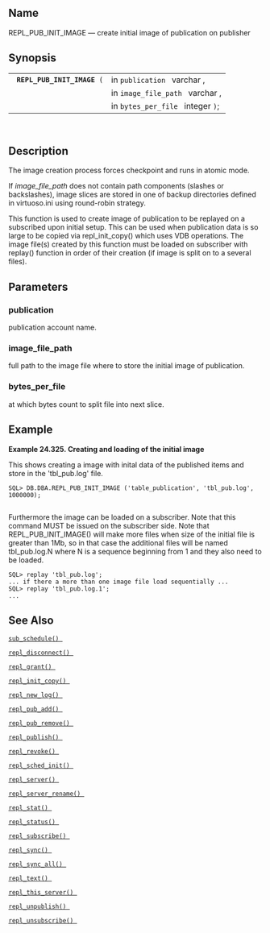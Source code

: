 <div id="fn_repl_pub_init_image" class="refentry">

<div class="titlepage">

</div>

<div class="refnamediv">

## Name

REPL_PUB_INIT_IMAGE — create initial image of publication on publisher

</div>

<div class="refsynopsisdiv">

## Synopsis

<div id="fsyn_repl_pub_init_image" class="funcsynopsis">

|                                  |                                   |
|----------------------------------|-----------------------------------|
| ` `**`REPL_PUB_INIT_IMAGE`**` (` | in `publication ` varchar ,       |
|                                  | in `image_file_path ` varchar ,   |
|                                  | in `bytes_per_file ` integer `)`; |

<div class="funcprototype-spacer">

 

</div>

</div>

</div>

<div id="desc_repl_pub_init_image" class="refsect1">

## Description

The image creation process forces checkpoint and runs in atomic mode.

If <span class="emphasis">*image_file_path*</span> does not contain path
components (slashes or backslashes), image slices are stored in one of
backup directories defined in virtuoso.ini using round-robin strategy.

This function is used to create image of publication to be replayed on a
subscribed upon initial setup. This can be used when publication data is
so large to be copied via repl_init_copy() which uses VDB operations.
The image file(s) created by this function must be loaded on subscriber
with replay() function in order of their creation (if image is split on
to a several files).

</div>

<div id="params_repl_pub_init_image" class="refsect1">

## Parameters

<div id="id105653" class="refsect2">

### publication

publication account name.

</div>

<div id="id105656" class="refsect2">

### image_file_path

full path to the image file where to store the initial image of
publication.

</div>

<div id="id105659" class="refsect2">

### bytes_per_file

at which bytes count to split file into next slice.

</div>

</div>

<div id="examples_repl_pub_init_image" class="refsect1">

## Example

<div id="ex_repl_pub_init_image_1" class="example">

**Example 24.325. Creating and loading of the initial image**

<div class="example-contents">

This shows creating a image with inital data of the published items and
store in the 'tbl_pub.log' file.

``` screen
SQL> DB.DBA.REPL_PUB_INIT_IMAGE ('table_publication', 'tbl_pub.log', 1000000);
      
```

Furthermore the image can be loaded on a subscriber. Note that this
command MUST be issued on the subscriber side. Note that
REPL_PUB_INIT_IMAGE() will make more files when size of the initial file
is greater than 1Mb, so in that case the additional files will be named
tbl_pub.log.N where N is a sequence beginning from 1 and they also need
to be loaded.

``` screen
SQL> replay 'tbl_pub.log';
... if there a more than one image file load sequentially ...
SQL> replay 'tbl_pub.log.1';
...
```

</div>

</div>

  

</div>

<div id="seealso_repl_pub_init_image" class="refsect1">

## See Also

<a href="fn_sub_schedule.html" class="link" title="sub_schedule"><code
class="function">sub_schedule() </code></a>

<a href="fn_repl_disconnect.html" class="link"
title="repl_disconnect"><code
class="function">repl_disconnect() </code></a>

<a href="fn_repl_grant.html" class="link" title="REPL_GRANT"><code
class="function">repl_grant() </code></a>

<a href="fn_repl_init_copy.html" class="link"
title="REPL_INIT_COPY"><code
class="function">repl_init_copy() </code></a>

<a href="fn_repl_new_log.html" class="link" title="repl_new_log"><code
class="function">repl_new_log() </code></a>

<a href="fn_repl_pub_add.html" class="link" title="REPL_PUB_ADD"><code
class="function">repl_pub_add() </code></a>

<a href="fn_repl_pub_remove.html" class="link"
title="REPL_PUB_REMOVE"><code
class="function">repl_pub_remove() </code></a>

<a href="fn_repl_publish.html" class="link" title="REPL_PUBLISH"><code
class="function">repl_publish() </code></a>

<a href="fn_repl_revoke.html" class="link" title="REPL_REVOKE"><code
class="function">repl_revoke() </code></a>

<a href="fn_repl_sched_init.html" class="link"
title="REPL_SCHED_INIT"><code
class="function">repl_sched_init() </code></a>

<a href="fn_repl_server.html" class="link" title="REPL_SERVER"><code
class="function">repl_server() </code></a>

<a href="fn_repl_server_rename.html" class="link"
title="repl_server_rename"><code
class="function">repl_server_rename() </code></a>

<a href="fn_repl_stat.html" class="link" title="REPL_STAT"><code
class="function">repl_stat() </code></a>

<a href="fn_repl_status.html" class="link" title="repl_status"><code
class="function">repl_status() </code></a>

<a href="fn_repl_subscribe.html" class="link"
title="REPL_SUBSCRIBE"><code
class="function">repl_subscribe() </code></a>

<a href="fn_repl_sync.html" class="link" title="repl_sync"><code
class="function">repl_sync() </code></a>

<a href="fn_repl_sync_all.html" class="link" title="repl_sync_all"><code
class="function">repl_sync_all() </code></a>

<a href="fn_repl_text.html" class="link" title="repl_text"><code
class="function">repl_text() </code></a>

<a href="fn_repl_this_server.html" class="link"
title="repl_this_server"><code
class="function">repl_this_server() </code></a>

<a href="fn_repl_unpublish.html" class="link"
title="REPL_UNPUBLISH"><code
class="function">repl_unpublish() </code></a>

<a href="fn_repl_unsubscribe.html" class="link"
title="REPL_UNSUBSCRIBE"><code
class="function">repl_unsubscribe() </code></a>

</div>

</div>
